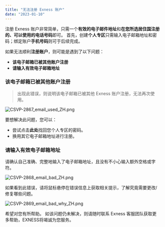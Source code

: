 ```yaml
---
title: "无法注册 Exness 账户"
date: "2023-01-10"
---
```


注册 Exness 账户非常简单，只需一个**有效的电子邮件地址**和**在您所选居住国注册的、可以使用的电话号码**即可。 首先，创建**个人专区**只需输入电子邮箱地址和密码；绑定账户**手机号码**则可于后续完成。

如果无法顺利**注册账户**，则可能是遇到了以下问题：

- **该电子邮箱已被其他账户注册**
- **请输入有效电子邮箱地址**

### 该电子邮箱已被其他账户注册

> 出现此错误，则说明该电子邮箱已被其他 Exness 账户注册，无法再次使用。

![CSVP-2867_email_used_ZH.png](https://testingcf.jsdelivr.net/gh/jarlin8/OSS@main/exhelp/CSVP-2867_email_used_ZH.png)

要想解决此问题，您可以：

- 尝试点击**此处**找回您个人专区的密码。
- 换用其它电子邮箱地址进行注册。

### 请输入有效电子邮箱地址

请确认自己准确、完整地输入了电子邮箱地址，且没有不小心输入额外空格或字符。

![CSVP-2868_email_bad_ZH.png](https://testingcf.jsdelivr.net/gh/jarlin8/OSS@main/exhelp/CSVP-2868_email_bad_ZH.png)

如果看到此错误，请将鼠标悬停在错误信息上获取相关提示，了解究竟需要更改/修复哪些问题。

![CSVP-2869_email_bad_why_ZH.png](https://testingcf.jsdelivr.net/gh/jarlin8/OSS@main/exhelp/CSVP-2869_email_bad_why_ZH.png)

希望对您有所帮助。 如该问题仍未解决，则请随时联系 Exness 客服团队获取更多帮助，EXNESS将竭诚为您服务。
